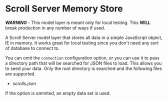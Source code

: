 # Scroll Server Memory Store

***WARNING*** - This model layer is meant only for local testing. This **WILL** break production in any number of ways if used.

A Scroll Server model layer that stores all data in a simple JavaScript object, IE in memory. It works great for local testing since you don't need any sort of database to connect to.

You can omit the `connection` configuration option, or you can use it to pass a directory path that will be searched for JSON files to load. This allows you to seed your data. Only the root directory is searched and the following files are supported.

* *scrolls.json*

If the option is ommited, an empty data set is used.
